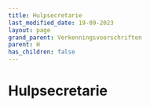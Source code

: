 ```yaml
---
title: Hulpsecretarie
last_modified_date: 19-09-2023
layout: page
grand_parent: Verkenningsvoorschriften
parent: H
has_children: false
---
```


Hulpsecretarie
==============


